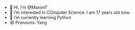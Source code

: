 - 👋 Hi, I’m @MaxonT
- 👀 I’m interested in COmputer Science. I am 17 years old now. 
- 🌱 I’m currently learning Python
- 😄 Pronouns: Yang

<!---
MaxonT/MaxonT is a ✨ special ✨ repository because its `README.md` (this file) appears on your GitHub profile.
You can click the Preview link to take a look at your changes.
--->
